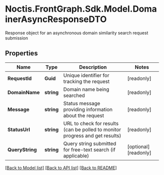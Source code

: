 # Noctis.FrontGraph.Sdk.Model.DomainerAsyncResponseDTO
Response object for an asynchronous domain similarity search request submission

## Properties

Name | Type | Description | Notes
------------ | ------------- | ------------- | -------------
**RequestId** | **Guid** | Unique identifier for tracking the request | [readonly] 
**DomainName** | **string** | Domain name being searched | [readonly] 
**Message** | **string** | Status message providing information about the request | [readonly] 
**StatusUrl** | **string** | URL to check for results (can be polled to monitor progress and get results) | [readonly] 
**QueryString** | **string** | Query string submitted for free-text search (if applicable) | [optional] [readonly] 

[[Back to Model list]](../../README.md#documentation-for-models) [[Back to API list]](../../README.md#documentation-for-api-endpoints) [[Back to README]](../../README.md)

